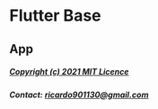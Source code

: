 # Flutter Base

## App

##### [Copyright (c) 2021 MIT Licence](LICENCE.md)
##### Contact: [ricardo901130@gmail.com](mailto:ricardo901130@gmail.com)
